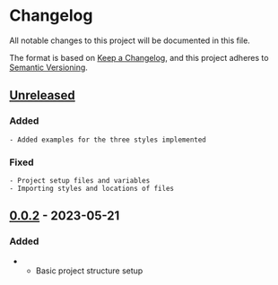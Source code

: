 # Changelog
All notable changes to this project will be documented in this file.

The format is based on [Keep a Changelog](https://keepachangelog.com/en/1.0.0/), and this project adheres to [Semantic Versioning](https://semver.org/spec/v2.0.0.html).


## [Unreleased]
### Added
    - Added examples for the three styles implemented

### Fixed
    - Project setup files and variables
    - Importing styles and locations of files

## [0.0.2] - 2023-05-21
### Added
- - Basic project structure setup

[Unreleased]: https://github.com/nkalis/pytexreport/compare/0.0.2...master
[0.0.2]: https://github.com/nkalis/pytexreport/tree/0.0.2

